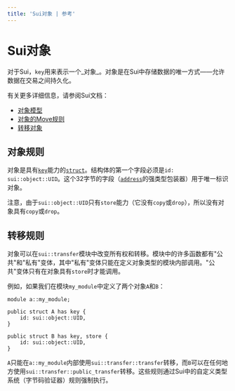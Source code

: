 ```yaml
---
title: 'Sui对象 | 参考'
---
```


# Sui对象

对于Sui，`key`用来表示一个_对象_。对象是在Sui中存储数据的唯一方式——允许数据在交易之间持久化。

有关更多详细信息，请参阅Sui文档：

- [对象模型](https://docs.sui.io/concepts/object-model)
- [对象的Move规则](https://docs.sui.io/concepts/sui-move-concepts#global-unique)
- [转移对象](https://docs.sui.io/concepts/transfers)

## 对象规则

对象是具有[`key`](../abilities_zh.md#key)能力的[`struct`](../structs_zh.md)。结构体的第一个字段必须是`id: sui::object::UID`。这个32字节的字段（[`address`](../primitive-types/address_zh.md)的强类型包装器）用于唯一标识对象。

注意，由于`sui::object::UID`只有`store`能力（它没有`copy`或`drop`），所以没有对象具有`copy`或`drop`。

## 转移规则

对象可以在`sui::transfer`模块中改变所有权和转移。模块中的许多函数都有"公共"和"私有"变体，其中"私有"变体只能在定义对象类型的模块内部调用。"公共"变体只有在对象具有`store`时才能调用。

例如，如果我们在模块`my_module`中定义了两个对象`A`和`B`：

```move
module a::my_module;

public struct A has key {
    id: sui::object::UID,
}

public struct B has key, store {
    id: sui::object::UID,
}
```

`A`只能在`a::my_module`内部使用`sui::transfer::transfer`转移，而`B`可以在任何地方使用`sui::transfer::public_transfer`转移。这些规则通过Sui中的自定义类型系统（字节码验证器）规则强制执行。
